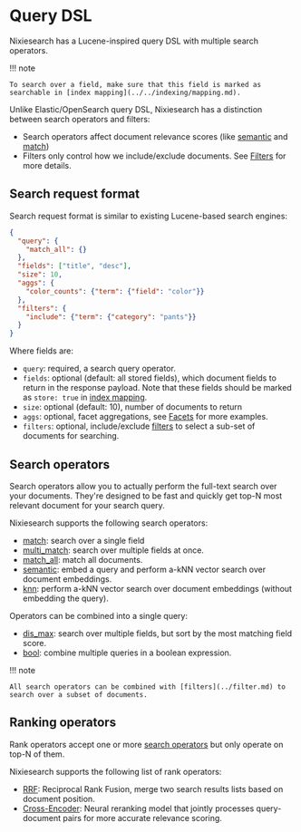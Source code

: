 # Query DSL

Nixiesearch has a Lucene-inspired query DSL with multiple search operators.

!!! note

    To search over a field, make sure that this field is marked as searchable in [index mapping](../../indexing/mapping.md).

Unlike Elastic/OpenSearch query DSL, Nixiesearch has a distinction between search operators and filters:

* Search operators affect document relevance scores (like [semantic](retrieve/semantic.md) and [match](retrieve/match.md))
* Filters only control how we include/exclude documents. See [Filters](../filter.md) for more details. 

## Search request format

Search request format is similar to existing Lucene-based search engines:

```json
{
  "query": {
    "match_all": {}
  },
  "fields": ["title", "desc"],
  "size": 10,
  "aggs": {
    "color_counts": {"term": {"field": "color"}}
  },
  "filters": {
    "include": {"term": {"category": "pants"}}
  }
}
```

Where fields are:

* `query`: required, a search query operator. 
* `fields`: optional (default: all stored fields), which document fields to return in the response payload. Note that these fields should be marked as `store: true` in [index mapping](../../indexing/mapping.md).
* `size`: optional (default: 10), number of documents to return
* `aggs`: optional, facet aggregations, see [Facets](../facet.md) for more examples.
* `filters`: optional, include/exclude [filters](../filter.md) to select a sub-set of documents for searching.

## Search operators

Search operators allow you to actually perform the full-text search over your documents. They're designed to be fast and quickly get top-N most relevant document for your search query.

Nixiesearch supports the following search operators:

* [match](retrieve/match.md): search over a single field
* [multi_match](retrieve/multi_match.md): search over multiple fields at once.
* [match_all](retrieve/match_all.md): match all documents.
* [semantic](retrieve/semantic.md): embed a query and perform a-kNN vector search over document embeddings.
* [knn](retrieve/knn.md): perform a-kNN vector search over document embeddings (without embedding the query).

Operators can be combined into a single query:

* [dis_max](retrieve/dis_max.md): search over multiple fields, but sort by the most matching field score.
* [bool](retrieve/bool.md): combine multiple queries in a boolean expression.

!!! note 

    All search operators can be combined with [filters](../filter.md) to search over a subset of documents.

## Ranking operators

Rank operators accept one or more [search operators](#search-operators) but only operate on top-N of them.

Nixiesearch supports the following list of rank operators:

* [RRF](rank/rrf.md): Reciprocal Rank Fusion, merge two search results lists based on document position.
* [Cross-Encoder](rank/ce.md): Neural reranking model that jointly processes query-document pairs for more accurate relevance scoring.

